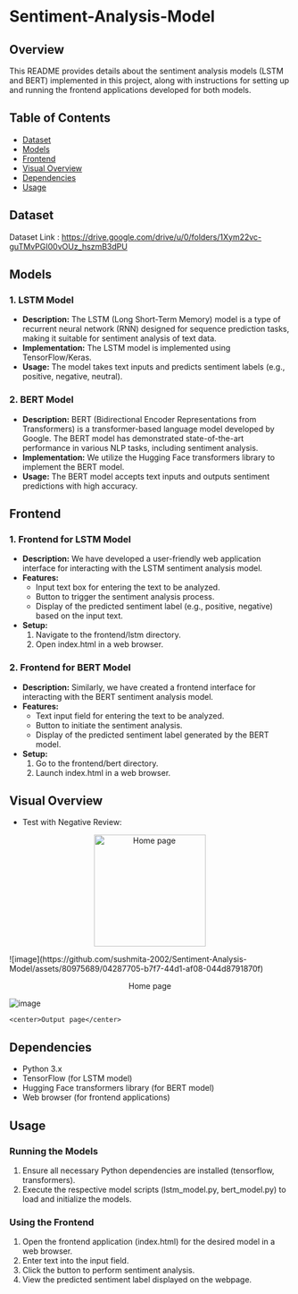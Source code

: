 # Sentiment-Analysis-Model

## Overview
This README provides details about the sentiment analysis models (LSTM and BERT) implemented in this project, along with instructions for setting up and running the frontend applications developed for both models.

## Table of Contents
- [Dataset](#Dataset)
- [Models](#Models)
- [Frontend](#Frontend)
- [Visual Overview](#Visual-Overview)
- [Dependencies](#Dependencies)
- [Usage](#Usage)

## Dataset 
Dataset Link : https://drive.google.com/drive/u/0/folders/1Xym22vc-guTMvPGI00vOUz_hszmB3dPU

## Models
### 1. LSTM Model
- **Description:** The LSTM (Long Short-Term Memory) model is a type of recurrent neural network (RNN) designed for sequence prediction tasks, making it suitable for sentiment analysis of text data.
- **Implementation:** The LSTM model is implemented using TensorFlow/Keras.
- **Usage:** The model takes text inputs and predicts sentiment labels (e.g., positive, negative, neutral).
### 2. BERT Model
- **Description:** BERT (Bidirectional Encoder Representations from Transformers) is a transformer-based language model developed by Google. The BERT model has demonstrated state-of-the-art performance in various NLP tasks, including sentiment analysis.
- **Implementation:** We utilize the Hugging Face transformers library to implement the BERT model.
- **Usage:** The BERT model accepts text inputs and outputs sentiment predictions with high accuracy.

## Frontend
### 1. Frontend for LSTM Model
- **Description:** We have developed a user-friendly web application interface for interacting with the LSTM sentiment analysis model.
- **Features:**
   - Input text box for entering the text to be analyzed.
   - Button to trigger the sentiment analysis process.
   - Display of the predicted sentiment label (e.g., positive, negative) based on the input text.
- **Setup:**
   1. Navigate to the frontend/lstm directory.
   2. Open index.html in a web browser.
### 2. Frontend for BERT Model
- **Description:** Similarly, we have created a frontend interface for interacting with the BERT sentiment analysis model.
- **Features:**
  - Text input field for entering the text to be analyzed.
  - Button to initiate the sentiment analysis.
  - Display of the predicted sentiment label generated by the BERT model.
- **Setup:**
  1. Go to the frontend/bert directory.
   2. Launch index.html in a web browser.

## Visual Overview
- Test with Negative Review:
<p align="center">
    <img width="200" src="https://github.com/sushmita-2002/Sentiment-Analysis-Model/assets/80975689/04287705-b7f7-44d1-af08-044d8791870f
" alt="Home page">
</p>
  ![image](https://github.com/sushmita-2002/Sentiment-Analysis-Model/assets/80975689/04287705-b7f7-44d1-af08-044d8791870f)

   <p align='center'>Home page</p>

  ![image](https://github.com/sushmita-2002/Sentiment-Analysis-Model/assets/80975689/ae4c1a97-ff42-459b-86fc-946d836af240)

    <center>Output page</center>

## Dependencies
- Python 3.x
- TensorFlow (for LSTM model)
- Hugging Face transformers library (for BERT model)
- Web browser (for frontend applications)
  
## Usage
### Running the Models
1. Ensure all necessary Python dependencies are installed (tensorflow, transformers).
2. Execute the respective model scripts (lstm_model.py, bert_model.py) to load and initialize the models.
### Using the Frontend
1. Open the frontend application (index.html) for the desired model in a web browser.
2. Enter text into the input field.
3. Click the button to perform sentiment analysis.
4. View the predicted sentiment label displayed on the webpage.


